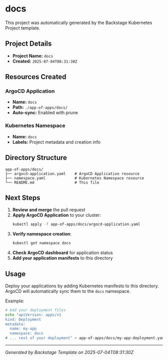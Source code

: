 # docs

This project was automatically generated by the Backstage Kubernetes Project template.

## Project Details

- **Project Name:** `docs`
- **Created:** `2025-07-04T08:31:30Z`

## Resources Created

### ArgoCD Application
- **Name:** `docs`
- **Path:** `./app-of-apps/docs/`
- **Auto-sync:** Enabled with prune

### Kubernetes Namespace
- **Name:** `docs`
- **Labels:** Project metadata and creation info

## Directory Structure

```
app-of-apps/docs/
├── argocd-application.yaml    # ArgoCD Application resource
├── namespace.yaml             # Kubernetes Namespace resource
└── README.md                  # This file
```

## Next Steps

1. **Review and merge** the pull request
2. **Apply ArgoCD Application** to your cluster:
   ```bash
   kubectl apply -f app-of-apps/docs/argocd-application.yaml
   ```
3. **Verify namespace creation**:
   ```bash
   kubectl get namespace docs
   ```
4. **Check ArgoCD dashboard** for application status
5. **Add your application manifests** to this directory

## Usage

Deploy your applications by adding Kubernetes manifests to this directory. ArgoCD will automatically sync them to the `docs` namespace.

Example:
```bash
# Add your deployment files
echo "apiVersion: apps/v1
kind: Deployment
metadata:
  name: my-app
  namespace: docs
# ... rest of your deployment" > app-of-apps/docs/my-app-deployment.yaml
```

---

*Generated by Backstage Template on 2025-07-04T08:31:30Z*
